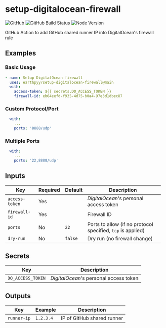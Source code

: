 # setup-digitalocean-firewall

![GitHub](https://img.shields.io/github/license/earthpyy/setup-digitalocean-firewall)
![GitHub Build Status](https://img.shields.io/github/workflow/status/earthpyy/setup-digitalocean-firewall/build)
![Node Version](https://img.shields.io/badge/node-16-blue)

GitHub Action to add GitHub shared runner IP into DigitalOcean's firewall rule

## Examples

### Basic Usage

```yml
- name: Setup DigitalOcean firewall
  uses: earthpyy/setup-digitalocean-firewall@main
  with:
    access-token: ${{ secrets.DO_ACCESS_TOKEN }}
    firewall-id: eb64eefd-f935-4d75-b0a4-97e3d1dbec87
```

### Custom Protocol/Port

```yml
  with:
    ...
    ports: '8888/udp'
```

### Multiple Ports

```yml
  with:
    ...
    ports: '22,8888/udp'
```

## Inputs

| Key | Required | Default | Description |
| --- | -------- | ------- | ----------- |
| `access-token` | Yes | | _DigitalOcean_'s personal access token |
| `firewall-id` | Yes | | Firewall ID |
| `ports` | No | `22` | Ports to allow (if no protocol specified, `tcp` is applied) |
| `dry-run` | No | `false` | Dry run (no firewall change) |

## Secrets

| Key | Description |
| --- | ----------- |
| `DO_ACCESS_TOKEN` | _DigitalOcean_'s personal access token |

## Outputs

| Key | Example | Description |
| --- | ------- | ----------- |
| `runner-ip` | `1.2.3.4` | IP of GitHub shared runner |
